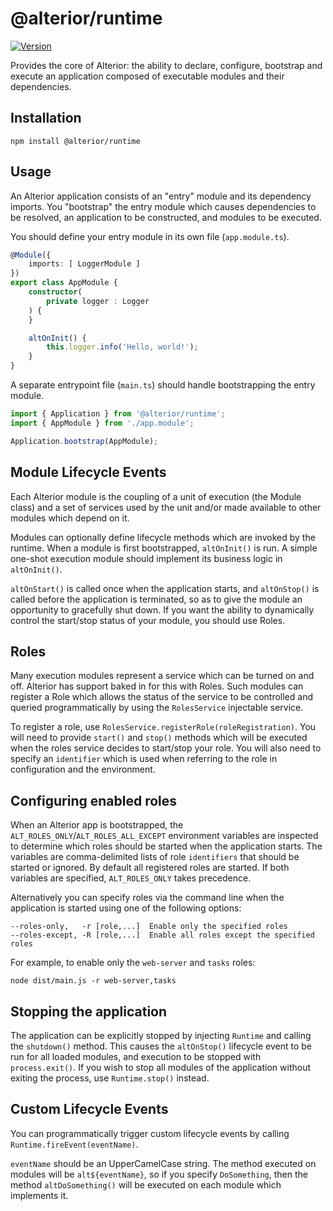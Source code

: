 # @alterior/runtime

[![Version](https://img.shields.io/npm/v/@alterior/runtime.svg)](https://www.npmjs.com/package/@alterior/runtime)

Provides the core of Alterior: the ability to declare, configure, bootstrap and execute an application composed of executable modules and their dependencies.

## Installation

```
npm install @alterior/runtime
```

## Usage

An Alterior application consists of an "entry" module and its dependency imports. You "bootstrap" the entry module which causes dependencies to be resolved, an application to be constructed, and modules to be executed.

You should define your entry module in its own file (`app.module.ts`).

```typescript
@Module({
    imports: [ LoggerModule ]
})
export class AppModule {
    constructor(
        private logger : Logger
    ) {
    }

    altOnInit() {
        this.logger.info('Hello, world!');
    }
}
```

A separate entrypoint file (`main.ts`) should handle bootstrapping the entry module.

```typescript
import { Application } from '@alterior/runtime';
import { AppModule } from './app.module';

Application.bootstrap(AppModule);
```

## Module Lifecycle Events

Each Alterior module is the coupling of a unit of execution (the Module class) and a set of services used by the unit and/or made available to other modules which depend on it. 

Modules can optionally define lifecycle methods which are invoked by the runtime. When a module is first bootstrapped, `altOnInit()` is run. A simple one-shot execution module should implement its business logic in `altOnInit()`.

`altOnStart()` is called once when the application starts, and `altOnStop()` is called before the application is terminated, so as to give the module an opportunity to gracefully shut down. If you want the ability to dynamically control the start/stop status of your module, you should use Roles.

## Roles

Many execution modules represent a service which can be turned on and off. Alterior has support baked in for this with Roles. Such modules can register a Role which allows the status of the service to be controlled and queried programmatically by using the `RolesService` injectable service.

To register a role, use `RolesService.registerRole(roleRegistration)`. You will need to provide `start()` and `stop()` methods which will be executed when the roles service decides to start/stop your role. You will also need to specify an `identifier` which is used when referring to the role in configuration and the environment.

## Configuring enabled roles

When an Alterior app is bootstrapped, the `ALT_ROLES_ONLY`/`ALT_ROLES_ALL_EXCEPT` environment variables are inspected to determine which roles should be started when the application starts. The variables are comma-delimited lists of role `identifiers` that should be started or ignored. By default all registered roles are started. If both variables are specified, `ALT_ROLES_ONLY` takes precedence.

Alternatively you can specify roles via the command line when the application is started using one of the following options:

```
--roles-only,   -r [role,...]  Enable only the specified roles
--roles-except, -R [role,...]  Enable all roles except the specified roles
```

For example, to enable only the `web-server` and `tasks` roles:

```
node dist/main.js -r web-server,tasks
```

## Stopping the application

The application can be explicitly stopped by injecting `Runtime` and calling the `shutdown()` method. This causes the `altOnStop()` lifecycle event to be run for all loaded modules, and execution to be stopped with `process.exit()`. If you wish to stop all modules of the application without exiting the process, use `Runtime.stop()` instead. 

## Custom Lifecycle Events

You can programmatically trigger custom lifecycle events by calling `Runtime.fireEvent(eventName)`. 

`eventName` should be an UpperCamelCase string. The method executed on modules will be `alt${eventName}`, so if you specify `DoSomething`, then the method `altDoSomething()` will be executed on each module which implements it.

## 